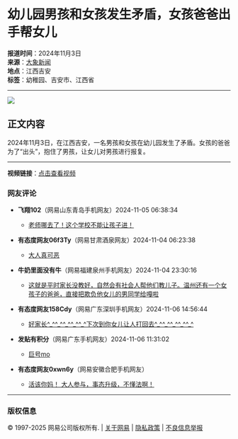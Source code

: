 # 幼儿园男孩和女孩发生矛盾，女孩爸爸出手帮女儿

**报道时间**：2024年11月3日  
**来源**：[大象新闻](https://www.163.com/dy/media/T1577329383286.html)  
**地点**：江西吉安  
**标签**：幼稚园、吉安市、江西省  

---

![](https://nimg.ws.126.net/?url=http%3A%2F%2Fvideoimg.ws.126.net%2Fcover%2F20241103%2Fk58DLNqmR_cover.jpg&thumbnail=668y375&quality=95&type=jpg)

## 正文内容

2024年11月3日，在江西吉安，一名男孩和女孩在幼儿园发生了矛盾。女孩的爸爸为了“出头”，抱住了男孩，让女儿对男孩进行报复。

---

**视频链接**：[点击查看视频](https://www.163.com/dy/media/T1577329383286.html)

### 网友评论

- **飞翔102**（网易山东青岛手机网友）2024-11-05 06:38:34
  - [老师哪去了！这个学校不能让孩子进！](https://comment.tie.163.com/EF640T18050835RB.html)

- **有态度网友06f3Ty**（网易甘肃酒泉网友）2024-11-04 06:23:38
  - [大人真可恶](https://comment.tie.163.com/EF640T18050835RB.html)

- **牛奶里面没有牛**（网易福建泉州手机网友）2024-11-04 23:30:16
  - [这就是平时家长没教好，自然会有社会人帮他们教儿子。温州还有一个女孩子的爸爸，直接把欺负他女儿的男同学给嘎啦](https://comment.tie.163.com/EF640T18050835RB.html)

- **有态度网友158Cdy**（网易广东深圳手机网友）2024-11-06 14:56:44
  - [好家长^\_^^\_^^\_^^\_^^\_^下次到你女儿让人打回去^\_^^\_^^\_^^\_^^\_^](https://comment.tie.163.com/EF640T18050835RB.html)

- **发贴有积分**（网易广东手机网友）2024-11-06 11:31:02
  - [巨号mo](https://comment.tie.163.com/EF640T18050835RB.html)

- **有态度网友0xwn6y**（网易安徽合肥手机网友） 
  - [活该你妈！ 大人参与，事态升级，不懂法啊！](https://comment.tie.163.com/EF640T18050835RB.html)

---

### 版权信息

© 1997-2025 网易公司版权所有. | [关于网易](https://corp.163.com/) | [隐私政策](https://corp.163.com/gb/legal.html) | [不良信息举报](https://www.163.com/special/0077jt/tipoff.html)
<!-- tcd_original_link https://www.163.com/v/video/VEF640T18.html -->
